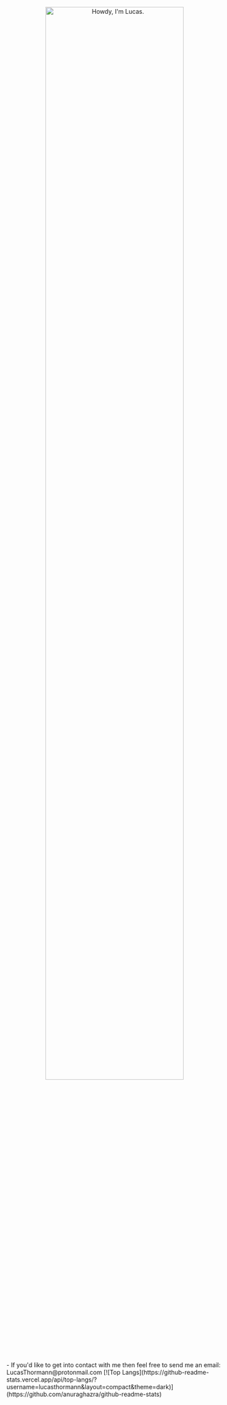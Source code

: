 <p align="center"><a href="https://lucasthormann.github.io"><img width="80%" alt="Howdy, I'm Lucas." src="./assets/gh-readme-header.png" /></a></p>

<br />
- If you'd like to get into contact with me then feel free to send me an email: LucasThormann@protonmail.com
[![Top Langs](https://github-readme-stats.vercel.app/api/top-langs/?username=lucasthormann&layout=compact&theme=dark)](https://github.com/anuraghazra/github-readme-stats)
<!---
lucasthormann/lucasthormann is a ✨ special ✨ repository because its `README.md` (this file) appears on your GitHub profile.
You can click the Preview link to take a look at your changes.
--->
